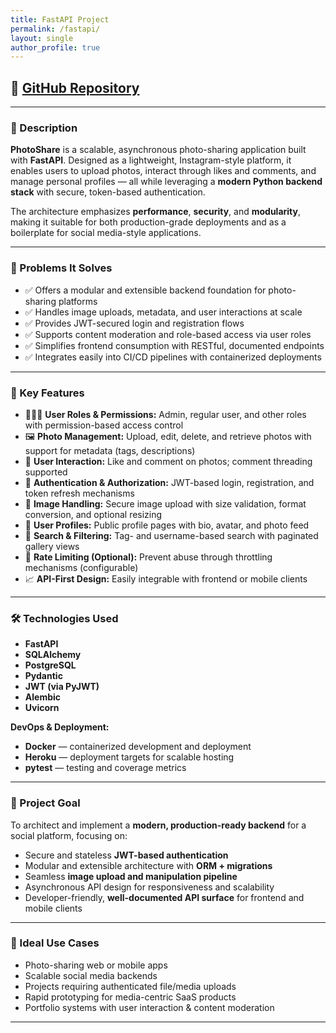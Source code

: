 ```yaml
---
title: FastAPI Project
permalink: /fastapi/
layout: single
author_profile: true
---
```


## 📂 [GitHub Repository](https://github.com/Mykyta-Harashchenko/PhotoShare_Project)  


---

### 📌 Description

**PhotoShare** is a scalable, asynchronous photo-sharing application built with **FastAPI**. Designed as a lightweight, Instagram-style platform, it enables users to upload photos, interact through likes and comments, and manage personal profiles — all while leveraging a **modern Python backend stack** with secure, token-based authentication.

The architecture emphasizes **performance**, **security**, and **modularity**, making it suitable for both production-grade deployments and as a boilerplate for social media-style applications.

---

### 🧩 Problems It Solves

- ✅ Offers a modular and extensible backend foundation for photo-sharing platforms  
- ✅ Handles image uploads, metadata, and user interactions at scale  
- ✅ Provides JWT-secured login and registration flows  
- ✅ Supports content moderation and role-based access via user roles  
- ✅ Simplifies frontend consumption with RESTful, documented endpoints  
- ✅ Integrates easily into CI/CD pipelines with containerized deployments  

---

### 🔑 Key Features

- 🧑‍🤝‍🧑 **User Roles & Permissions:** Admin, regular user, and other roles with permission-based access control  
- 🖼️ **Photo Management:** Upload, edit, delete, and retrieve photos with support for metadata (tags, descriptions)  
- 💬 **User Interaction:** Like and comment on photos; comment threading supported  
- 🔐 **Authentication & Authorization:** JWT-based login, registration, and token refresh mechanisms  
- 📁 **Image Handling:** Secure image upload with size validation, format conversion, and optional resizing  
- 👤 **User Profiles:** Public profile pages with bio, avatar, and photo feed  
- 🔎 **Search & Filtering:** Tag- and username-based search with paginated gallery views  
- 🚦 **Rate Limiting (Optional):** Prevent abuse through throttling mechanisms (configurable)  
- 📈 **API-First Design:** Easily integrable with frontend or mobile clients  

---

### 🛠️ Technologies Used

- **FastAPI**
- **SQLAlchemy** 
- **PostgreSQL** 
- **Pydantic** 
- **JWT (via PyJWT)** 
- **Alembic** 
- **Uvicorn** 

**DevOps & Deployment:**

- **Docker** — containerized development and deployment  
- **Heroku** — deployment targets for scalable hosting  
- **pytest** — testing and coverage metrics  

---

### 🎯 Project Goal

To architect and implement a **modern, production-ready backend** for a social platform, focusing on:

- Secure and stateless **JWT-based authentication**
- Modular and extensible architecture with **ORM + migrations**
- Seamless **image upload and manipulation pipeline**
- Asynchronous API design for responsiveness and scalability
- Developer-friendly, **well-documented API surface** for frontend and mobile clients

---

### 🚀 Ideal Use Cases

- Photo-sharing web or mobile apps  
- Scalable social media backends  
- Projects requiring authenticated file/media uploads  
- Rapid prototyping for media-centric SaaS products  
- Portfolio systems with user interaction & content moderation  

---
